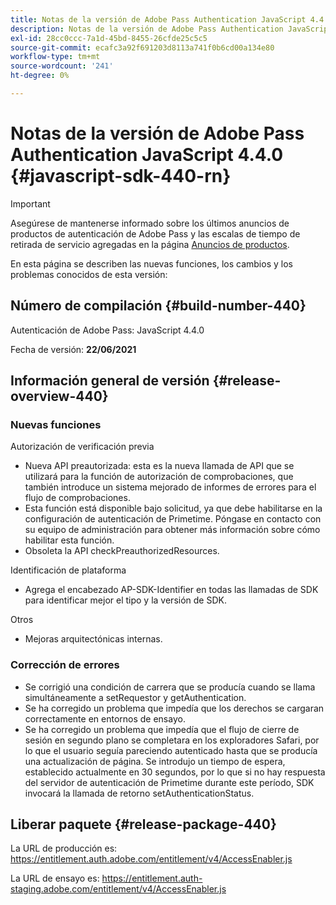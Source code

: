 ```yaml
---
title: Notas de la versión de Adobe Pass Authentication JavaScript 4.4.0
description: Notas de la versión de Adobe Pass Authentication JavaScript 4.4.0
exl-id: 28cc0ccc-7a1d-45bd-8455-26cfde25c5c5
source-git-commit: ecafc3a92f691203d8113a741f0b6cd00a134e80
workflow-type: tm+mt
source-wordcount: '241'
ht-degree: 0%

---
```


# Notas de la versión de Adobe Pass Authentication JavaScript 4.4.0 {#javascript-sdk-440-rn}

>[!IMPORTANT]
>
> Asegúrese de mantenerse informado sobre los últimos anuncios de productos de autenticación de Adobe Pass y las escalas de tiempo de retirada de servicio agregadas en la página [Anuncios de productos](/help/authentication/product-announcements.md).

En esta página se describen las nuevas funciones, los cambios y los problemas conocidos de esta versión:

## Número de compilación {#build-number-440}

Autenticación de Adobe Pass: JavaScript 4.4.0

Fecha de versión: **22/06/2021**

## Información general de versión {#release-overview-440}

### Nuevas funciones

Autorización de verificación previa

* Nueva API preautorizada: esta es la nueva llamada de API que se utilizará para la función de autorización de comprobaciones, que también introduce un sistema mejorado de informes de errores para el flujo de comprobaciones.
* Esta función está disponible bajo solicitud, ya que debe habilitarse en la configuración de autenticación de Primetime. Póngase en contacto con su equipo de administración para obtener más información sobre cómo habilitar esta función.
* Obsoleta la API checkPreauthorizedResources.

Identificación de plataforma

* Agrega el encabezado AP-SDK-Identifier en todas las llamadas de SDK para identificar mejor el tipo y la versión de SDK.

Otros

* Mejoras arquitectónicas internas.

### Corrección de errores

* Se corrigió una condición de carrera que se producía cuando se llama simultáneamente a setRequestor y getAuthentication.
* Se ha corregido un problema que impedía que los derechos se cargaran correctamente en entornos de ensayo.
* Se ha corregido un problema que impedía que el flujo de cierre de sesión en segundo plano se completara en los exploradores Safari, por lo que el usuario seguía pareciendo autenticado hasta que se producía una actualización de página. Se introdujo un tiempo de espera, establecido actualmente en 30 segundos, por lo que si no hay respuesta del servidor de autenticación de Primetime durante este período, SDK invocará la llamada de retorno setAuthenticationStatus.

## Liberar paquete {#release-package-440}

La URL de producción es: https://entitlement.auth.adobe.com/entitlement/v4/AccessEnabler.js

La URL de ensayo es: https://entitlement.auth-staging.adobe.com/entitlement/v4/AccessEnabler.js

